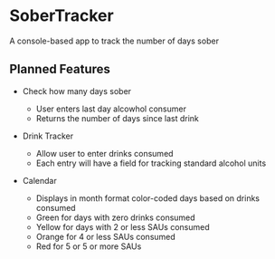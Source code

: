 # SoberTracker
A console-based app to track the number of days sober


## Planned Features

- Check how many days sober
    - User enters last day alcowhol consumer
    - Returns the number of days since last drink

- Drink Tracker
    - Allow user to enter drinks consumed
    - Each entry will have a field for tracking standard alcohol units

- Calendar
    - Displays in month format color-coded days based on drinks consumed
    - Green for days with zero drinks consumed
    - Yellow for days with 2 or less SAUs consumed
    - Orange for 4 or less SAUs consumed
    - Red for 5 or 5 or more SAUs 